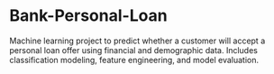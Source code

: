 # Bank-Personal-Loan
Machine learning project to predict whether a customer will accept a personal loan offer using financial and demographic data. Includes classification modeling, feature engineering, and model evaluation.

